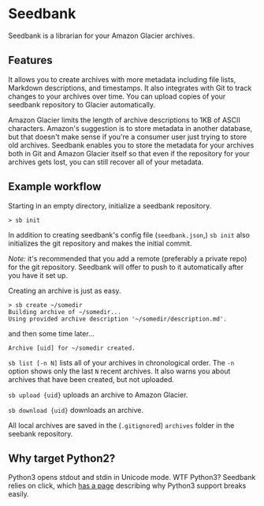 # Seedbank

Seedbank is a librarian for your Amazon Glacier archives.

## Features

It allows you to create archives with more metadata including file lists, Markdown descriptions, and timestamps. It also integrates with Git to track changes to your archives over time. You can upload copies of your seedbank repository to Glacier automatically.

Amazon Glacier limits the length of archive descriptions to 1KB of ASCII characters. Amazon's suggestion is to store metadata in another database, but that doesn't make sense if you're a consumer user just trying to store old archives. Seedbank enables you to store the metadata for your archives both in Git and Amazon Glacier itself so that even if the repository for your archives gets lost, you can still recover all of your metadata.

## Example workflow
Starting in an empty directory, initialize a seedbank repository.
```
> sb init
```
In addition to creating seedbank's config file (`seedbank.json`,) `sb init` also initializes the git repository and makes the initial commit.

*Note:* it's recommended that you add a remote (preferably a private repo) for the git repository. Seedbank will offer to push to it automatically after you have it set up.

Creating an archive is just as easy.
```
> sb create ~/somedir
Building archive of ~/somedir...
Using provided archive description '~/somedir/description.md'.
```
and then some time later...
```
Archive [uid] for ~/somedir created.
```

`sb list [-n N]` lists all of your archives in chronological order. The `-n` option shows only the last `N` recent archives. It also warns you about archives that have been created, but not uploaded.

`sb upload {uid}` uploads an archive to Amazon Glacier.

`sb download {uid}` downloads an archive.

All local archives are saved in the (`.gitignore`d) `archives` folder in the seebank repository.

## Why target Python2?

Python3 opens stdout and stdin in Unicode mode. WTF Python3? Seedbank relies on click, which [has a page](http://click.pocoo.org/5/python3/) describing why Python3 support breaks easily.
